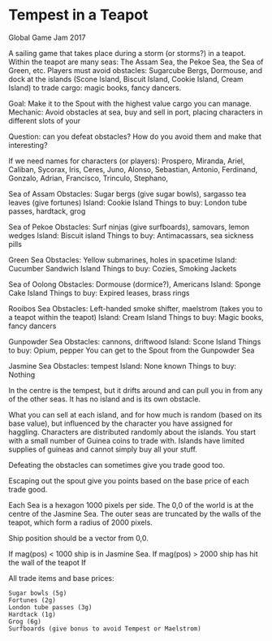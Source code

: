 # Tempest in a Teapot

Global Game Jam 2017

A sailing game that takes place during a storm (or storms?) in a teapot. Within the teapot are many seas: The Assam Sea, the Pekoe Sea, the Sea of Green, etc. Players must avoid obstacles: Sugarcube Bergs, Dormouse, and dock at the islands (Scone Island, Biscuit Island, Cookie Island, Cream Island) to trade cargo: magic books, fancy dancers.

Goal: Make it to the Spout with the highest value cargo you can manage.
Mechanic: Avoid obstacles at sea, buy and sell in port, placing characters in different slots of your

Question: can you defeat obstacles? How do you avoid them and make that interesting?

If we need names for characters (or players): Prospero, Miranda, Ariel, Caliban, Sycorax, Iris, Ceres, Juno, Alonso, Sebastian, Antonio, Ferdinand, Gonzalo, Adrian, Francisco, Trinculo, Stephano,

Sea of Assam
    Obstacles: Sugar bergs (give sugar bowls), sargasso tea leaves (give fortunes)
    Island: Cookie Island
    Things to buy: London tube passes, hardtack, grog

Sea of Pekoe
    Obstacles: Surf ninjas (give surfboards), samovars, lemon wedges
    Island: Biscuit island
    Things to buy: Antimacassars, sea sickness pills

Green Sea
    Obstacles: Yellow submarines, holes in spacetime
    Island: Cucumber Sandwich Island
    Things to buy: Cozies, Smoking Jackets

Sea of Oolong
    Obstacles: Dormouse (dormice?), Americans
    Island: Sponge Cake Island
    Things to buy: Expired leases, brass rings

Rooibos Sea
    Obstacles: Left-handed smoke shifter, maelstrom (takes you to a teapot within the teapot)
    Island: Cream Island
    Things to buy: Magic books, fancy dancers

Gunpowder Sea
    Obstacles: cannons, driftwood
    Island: Scone Island
    Things to buy: Opium, pepper
    You can get to the Spout from the Gunpowder Sea

Jasmine Sea
    Obstacles: tempest
    Island: None known
    Things to buy: Nothing

In the centre is the tempest, but it drifts around and can pull you in from any of the other seas. It has no island and is its own obstacle.

What you can sell at each island, and for how much is random (based on its base value), but influenced by the character you have
assigned for haggling. Characters are distributed randomly about the islands. You start with a small number of Guinea coins to trade with. Islands have limited supplies of guineas and cannot simply buy all your stuff.

Defeating the obstacles can sometimes give you trade good too.

Escaping out the spout give you points based on the base price of each trade good.

Each Sea is a hexagon 1000 pixels per side. The 0,0 of the world is at the centre of the Jasmine Sea. The
outer seas are truncated by the walls of the teapot, which form a radius of 2000 pixels.

Ship position should be a vector from 0,0.

If mag(pos) < 1000 ship is in Jasmine Sea.
If mag(pos) > 2000 ship has hit the wall of the teapot
If 

All trade items and base prices:

    Sugar bowls (5g)
    Fortunes (2g)
    London tube passes (3g)
    Hardtack (1g)
    Grog (6g)
    Surfboards (give bonus to avoid Tempest or Maelstrom)
